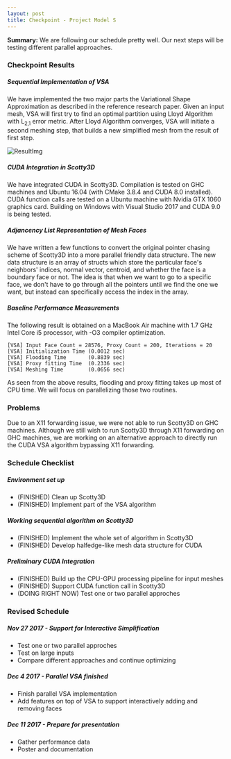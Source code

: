 ```yaml
---
layout: post
title: Checkpoint - Project Model S
---
```


<div class="message">
  <b>Summary:</b> We are following our schedule pretty well. 
  Our next steps will be testing different parallel approaches.
</div>

### Checkpoint Results
##### Sequential Implementation of VSA
We have implemented the two major parts the Variational Shape Approximation as described
in the reference research paper. Given an input mesh, VSA will first try to find an optimal
partition using Lloyd Algorithm with L<sub>2,1</sub> error metric. After Lloyd Algorithm
converges, VSA will initiate a second meshing step, that builds a new simplified mesh
from the result of first step.

![ResultImg]({{site.rawurl}}/_images/checkpoint_result.jpg "Variational Shape Approximation")

##### CUDA Integration in Scotty3D
We have integrated CUDA in Scotty3D. Compilation is tested on GHC machines and Ubuntu 16.04 
(with CMake 3.8.4 and CUDA 8.0 installed). CUDA function calls are tested on a Ubuntu machine
with Nvidia GTX 1060 graphics card.
Building on Windows with Visual Studio 2017 and CUDA 9.0 is being tested.

##### Adjancency List Representation of Mesh Faces
We have written a few functions to convert the original pointer chasing scheme of Scotty3D into 
a more parallel friendly data structure. The new data structure is an array of structs which
store the particular face's neighbors' indices, normal vector, centroid, and whether the face is a 
boundary face or not. The idea is that when we want to go to a specific face, we don't have to go 
through all the pointers until we find the one we want, but instead can specifically access the 
index in the array.

##### Baseline Performance Measurements
The following result is obtained on a MacBook Air machine with 1.7 GHz Intel Core i5 processor,
with -O3 compiler optimization.
```
[VSA] Input Face Count = 28576, Proxy Count = 200, Iterations = 20
[VSA] Initialization Time (0.0012 sec)
[VSA] Flooding Time       (0.8839 sec)
[VSA] Proxy fitting Time  (0.2336 sec)
[VSA] Meshing Time        (0.0656 sec)
```
As seen from the above results, flooding and proxy fitting takes up most of CPU time. We will
focus on parallelizing those two routines.

### Problems
Due to an X11 forwarding issue, we were not able to run Scotty3D on GHC machines. Although we still
wish to run Scotty3D through X11 forwarding on GHC machines, we are working on an alternative approach 
to directly run the CUDA VSA algorithm bypassing X11 forwarding.

### Schedule Checklist
##### Environment set up
- (FINISHED) Clean up Scotty3D
- (FINISHED) Implement part of the VSA algorithm

##### Working sequential algorithm on Scotty3D
- (FINISHED) Implement the whole set of algorithm in Scotty3D
- (FINISHED) Develop halfedge-like mesh data structure for CUDA

##### Preliminary CUDA Integration
- (FINISHED) Build up the CPU-GPU processing pipeline for input meshes
- (FINISHED) Support CUDA function call in Scotty3D
- (DOING RIGHT NOW) Test one or two parallel approches

### Revised Schedule
##### Nov 27 2017 - Support for Interactive Simplification
- Test one or two parallel approches
- Test on large inputs
- Compare different approaches and continue optimizing

##### Dec 4 2017 - Parallel VSA finished
- Finish parallel VSA implementation
- Add features on top of VSA to support interactively adding and removing faces

##### Dec 11 2017 - Prepare for presentation
- Gather performance data
- Poster and documentation
